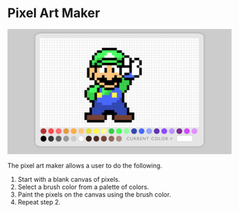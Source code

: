 # Pixel Art Maker

![Example of Pixel Art Maker](pixel-art-maker-alt.png)

The pixel art maker allows a user to do the following.

1. Start with a blank canvas of pixels.
2. Select a brush color from a palette of colors.
3. Paint the pixels on the canvas using the brush color.
4. Repeat step 2.
